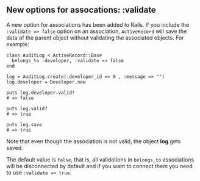 ## New options for assocations: :validate

A new option for associations has been added to Rails. If you include the `:validate => false` option on an association, `ActiveRecord` will save the data of the parent object without validating the associated objects.  For example:

	class AuditLog < ActiveRecord::Base
	  belongs_to :developer, :validate => false
	end

	log = AuditLog.create(:developer_id => 0 , :message => "")
	log.developer = Developer.new

	puts log.developer.valid?
	# => false

	puts log.valid?
	# => true

	puts log.save
	# => true

Note that even though the association is not valid, the object **log** gets saved.

The default value is `false`, that is, all validations in `belongs_to` associations will be disconnected by default and if you want to connect them you need to use `:validate => true`.